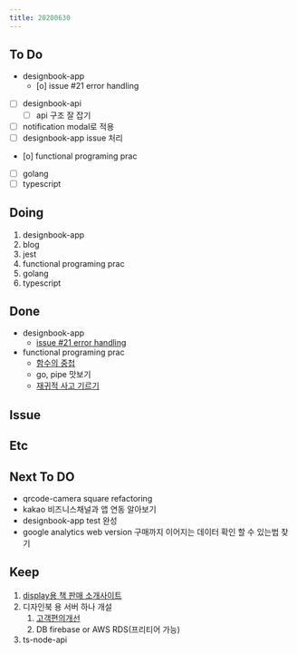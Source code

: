 ```yaml
---
title: 20200630
---
```


## To Do

- designbook-app
  - [o] issue #21 error handling
- [ ] designbook-api
  - [ ] api 구조 잘 잡기
- [ ] notification modal로 적용
- [ ] designbook-app issue 처리
- [o] functional programing prac
- [ ] golang
- [ ] typescript

## Doing

1. designbook-app
2. blog
3. jest
4. functional programing prac
5. golang
6. typescript

## Done

- designbook-app
  - [issue #21 error handling](https://github.com/ston0538/designbook-app/commit/de08fcd97774a72ff8335e164b76063ded0c8ef6)
- functional programing prac
  - [함수의 중첩](https://github.com/ston0538/functional-js/commit/df38a6165a0c20c92f1ac82ed3a60a8524f15579)
  - go, pipe 맛보기
  - [재귀적 사고 기르기](https://www.notion.so/7ad5a3da0a8f48348edb76fd1132cba8)

## Issue

## Etc

## Next To DO

- qrcode-camera square refactoring
- kakao 비즈니스채널과 앱 연동 알아보기
- designbook-app test 완성
- google analytics web version 구매까지 이어지는 데이터 확인 할 수 있는법 찾기

## Keep

1. [display용 책 판매 소개사이트](https://www.notion.so/664d830ecbd64cfd92ec8d22efa725fa)
2. 디자인북 용 서버 하나 개설
   1. [ 고객편의개선 ](https://www.notion.so/ec91e42cfe2a40da8c1f01f5d3c83c4a)
   2. DB firebase or AWS RDS(프리티어 가능)
3. ts-node-api
